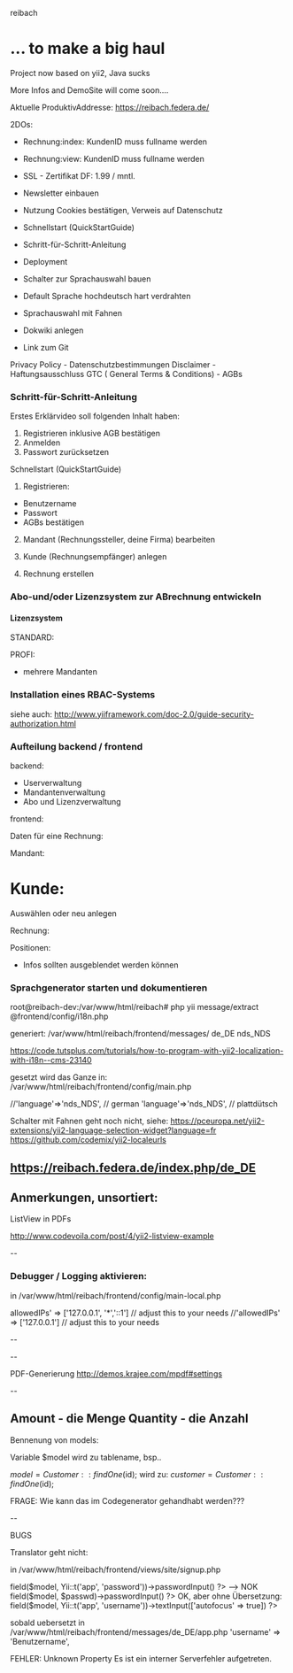 reibach

... to make a big haul
===============================

Project now based on yii2, Java sucks


More Infos and DemoSite will come soon....


Aktuelle ProduktivAddresse:
https://reibach.federa.de/



2DOs:

  - Rechnung:index: KundenID muss fullname werden 
  
  - Rechnung:view: KundenID muss fullname werden 
  
  
  - SSL - Zertifikat DF: 1.99 / mntl. 
  - Newsletter einbauen
  - Nutzung Cookies bestätigen, Verweis auf Datenschutz
  - Schnellstart (QuickStartGuide)
  - Schritt-für-Schritt-Anleitung
  - Deployment
  - Schalter zur Sprachauswahl bauen
  - Default Sprache hochdeutsch hart verdrahten
  - Sprachauswahl mit Fahnen
  - Dokwiki anlegen
  - Link zum Git
  

Privacy Policy - Datenschutzbestimmungen
Disclaimer - Haftungsausschluss
GTC ( General Terms & Conditions) - AGBs
  
### Schritt-für-Schritt-Anleitung

Erstes Erklärvideo soll folgenden Inhalt haben:
1. Registrieren inklusive AGB bestätigen
2. Anmelden
3. Passwort zurücksetzen



Schnellstart (QuickStartGuide)
1. Registrieren:
  - Benutzername
  - Passwort 
  - AGBs bestätigen
   
   
2. Mandant (Rechnungssteller, deine Firma) bearbeiten 

3. Kunde (Rechnungsempfänger) anlegen

4. Rechnung erstellen






### Abo-und/oder Lizenzsystem zur ABrechnung entwickeln


#### Lizenzsystem #### 
STANDARD:


PROFI:
  * mehrere Mandanten



### Installation eines RBAC-Systems 
siehe auch: 
http://www.yiiframework.com/doc-2.0/guide-security-authorization.html


### Aufteilung backend / frontend

backend:
  - Userverwaltung
  - Mandantenverwaltung
  - Abo und Lizenzverwaltung
  
frontend: 



Daten für eine Rechnung:

Mandant: 


# Kunde:
Auswählen oder neu anlegen


Rechnung:

Positionen:


  * Infos sollten ausgeblendet werden können
  


### Sprachgenerator starten und dokumentieren
  
root@reibach-dev:/var/www/html/reibach# php yii message/extract  @frontend/config/i18n.php

generiert: /var/www/html/reibach/frontend/messages/
de_DE
nds_NDS


https://code.tutsplus.com/tutorials/how-to-program-with-yii2-localization-with-i18n--cms-23140  

gesetzt wird das Ganze in:
/var/www/html/reibach/frontend/config/main.php

//'language'=>'nds_NDS', // german
'language'=>'nds_NDS', // plattdütsch

Schalter mit Fahnen geht noch nicht, siehe:
https://pceuropa.net/yii2-extensions/yii2-language-selection-widget?language=fr
https://github.com/codemix/yii2-localeurls

https://reibach.federa.de/index.php/de_DE
--


Anmerkungen, unsortiert:
--
ListView in PDFs

http://www.codevoila.com/post/4/yii2-listview-example


--
### Debugger / Logging aktivieren:
in /var/www/html/reibach/frontend/config/main-local.php

  allowedIPs' => ['127.0.0.1', '*','::1'] // adjust this to your needs
  //'allowedIPs' => ['127.0.0.1'] // adjust this to your needs


--

--

PDF-Generierung
http://demos.krajee.com/mpdf#settings

--


Amount  - die Menge
Quantity  - die Anzahl
--

Bennenung von models:

Variable $model wird zu tablename, bsp..

$model = Customer::findOne($id);
wird zu:
$customer = Customer::findOne($id);


FRAGE: Wie kann das im Codegenerator gehandhabt werden???

--

BUGS

Translator geht nicht:

in /var/www/html/reibach/frontend/views/site/signup.php


<?= $form->field($model, Yii::t('app', 'password'))->passwordInput() ?> --> NOK

<?= $form->field($model, $passwd)->passwordInput() ?> OK, aber ohne Übersetzung:
                

<?= $form->field($model, Yii::t('app', 'username'))->textInput(['autofocus' => true]) ?>


sobald uebersetzt in /var/www/html/reibach/frontend/messages/de_DE/app.php
	'username' => 'Benutzername',
	
FEHLER: 	Unknown Property
Es ist ein interner Serverfehler aufgetreten. 
                
                
